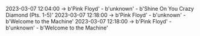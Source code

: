 2023-03-07 12:04:00 -> b'Pink Floyd' - b'unknown' - b'Shine On You Crazy Diamond (Pts. 1-5)'
2023-03-07 12:18:00 -> b'Pink Floyd' - b'unknown' - b'Welcome to the Machine'
2023-03-07 12:18:00 -> b'Pink Floyd' - b'unknown' - b'Welcome to the Machine'
